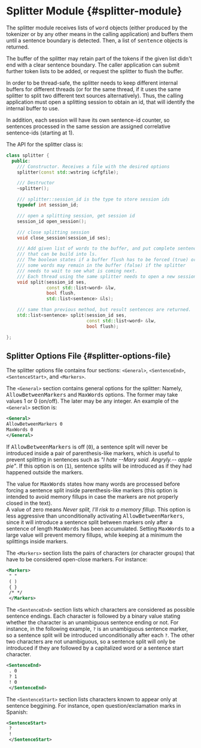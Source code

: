 # Splitter Module {#splitter-module}

The splitter module receives lists of <tt>word</tt> objects (either produced by the tokenizer or by any other means in the calling application) and buffers them until a sentence boundary is detected. Then, a list of <tt>sentence</tt> objects is returned.

The buffer of the splitter may retain part of the tokens if the given list didn't end with a clear sentence boundary. The caller application can submit further token lists to be added, or request the splitter to flush the buffer.

In order to be thread-safe, the splitter needs to keep different internal buffers for different threads (or for the same thread, if it uses the same splitter to split two different text sources alternatively). Thus, the calling application must open a splitting session to obtain an id, that will identify the internal buffer to use.

In addition, each session will have its own sentence-id counter, so sentences processed in the same session are assigned correlative sentence-ids (starting at 1).

The API for the splitter class is:

```C++
class splitter {
  public:
    /// Constructor. Receives a file with the desired options
    splitter(const std::wstring &cfgfile);

    /// Destructor
    ~splitter();

    /// splitter::session_id is the type to store session ids
    typedef int session_id;

    /// open a splitting session, get session id
    session_id open_session();

    /// close splitting session
    void close_session(session_id ses);

    /// Add given list of words to the buffer, and put complete sentences 
    /// that can be build into ls.
    /// The boolean states if a buffer flush has to be forced (true) or
    /// some words may remain in the buffer (false) if the splitter 
    /// needs to wait to see what is coming next.
    /// Each thread using the same splitter needs to open a new session.
    void split(session_id ses, 
               const std::list<word> &lw, 
               bool flush, 
               std::list<sentence> &ls);

    /// same than previous method, but result sentences are returned.
    std::list<sentence> split(session_id ses, 
                              const std::list<word> &lw, 
                              bool flush);

};
```

## Splitter Options File {#splitter-options-file}

The splitter options file contains four sections: `<General>`, `<SentenceEnd>`, `<SentenceStart>`, and `<Markers>`.

The `<General>` section contains general options for the splitter: Namely, <tt>AllowBetweenMarkers</tt> and <tt>MaxWords</tt> options. The former may take values 1 or 0 (on/off). The later may be any integer. An example of the `<General>` section is:

```XML
<General>
AllowBetweenMarkers 0
MaxWords 0
</General>
```

If <tt>AllowBetweenMarkers</tt> is off (<tt>0</tt>), a sentence split will never be introduced inside a pair of parenthesis-like markers, which is useful to prevent splitting in sentences such as *"I hate --Mary said. Angryly.-- apple pie"*. If this option is on (<tt>1</tt>), sentence splits will be introduced as if they had happened outside the markers.

The value for <tt>MaxWords</tt> states how many words are processed before forcing a sentence split inside parenthesis-like markers (this option is intended to avoid memory fillups in case the markers are not properly closed in the text).  
A value of zero means *Never split, I'll risk to a memory fillup*. This option is less aggressive than unconditionally activating <tt>AllowBetweenMarkers</tt>, since it will introduce a sentence split between markers only after a sentence of length <tt>MaxWords</tt> has been accumulated. Setting <tt>MaxWords</tt> to a large value will prevent memory fillups, while keeping at a minimum the splittings inside markers.

The `<Markers>` section lists the pairs of characters (or character groups) that have to be considered open-close markers. For instance:  
```XML
<Markers>
 " "
 ( )
 { }
 /* */
 </Markers>
```

The `<SentenceEnd>` section lists which characters are considered as possible sentence endings. Each character is followed by a binary value stating whether the character is an unambiguous sentence ending or not. For instance, in the following example, `?` is an unambiguous sentence marker, so a sentence split will be introduced unconditionally after each `?`. The other two characters are not unambiguous, so a sentence split will only be introduced if they are followed by a capitalized word or a sentence start character.

```XML
<SentenceEnd>
 . 0
 ? 1
 ! 0
 </SentenceEnd>
```

The `<SentenceStart>` section lists characters known to appear only at sentence beggining. For instance, open question/exclamation marks in Spanish:

```XML
<SentenceStart>
 ? 
 !
 </SentenceStart>
```
